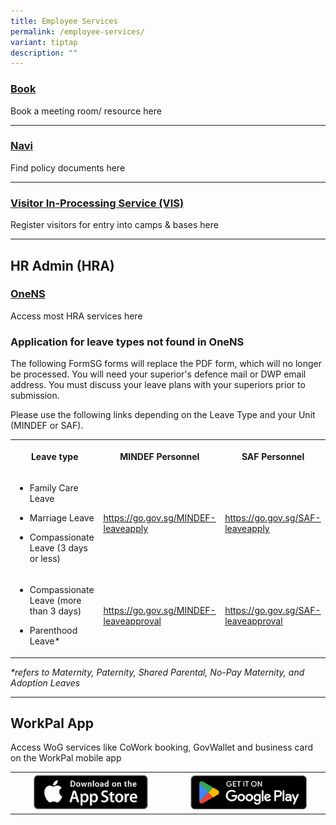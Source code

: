 ```yaml
---
title: Employee Services
permalink: /employee-services/
variant: tiptap
description: ""
---
```

<h3><a href="https://book.defence.gov.sg" rel="noopener nofollow" target="_blank">Book</a></h3>
<p>Book a meeting room/ resource here</p>
<hr>
<h3><a href="https://navi.defence.gov.sg" rel="noopener nofollow" target="_blank">Navi</a></h3>
<p>Find policy documents here</p>
<hr>
<h3><a href="https://host.vis.defence.gov.sg/" rel="noopener nofollow" target="_blank">Visitor In-Processing Service (VIS)</a></h3>
<p>Register visitors for entry into camps &amp; bases here</p>
<hr>
<h2>HR Admin (HRA)</h2>
<h3><a href="https://www.ns.gov.sg" rel="noopener nofollow" target="_blank">OneNS</a></h3>
<p>Access most HRA services here</p>
<p></p>
<h3>Application for leave types not found in OneNS</h3>
<p>The following FormSG forms will replace the PDF form, which will no longer
be processed. You will need your superior's defence mail or DWP email address.
You must discuss your leave plans with your superiors prior to submission.</p>
<p>Please use the following links depending on the Leave Type and your Unit
(MINDEF or SAF).</p>
<table style="minWidth: 75px">
<colgroup>
<col>
<col>
<col>
</colgroup>
<tbody>
<tr>
<th rowspan="1" colspan="1">
<p>Leave type</p>
</th>
<th rowspan="1" colspan="1">
<p>MINDEF Personnel</p>
</th>
<th rowspan="1" colspan="1">
<p>SAF Personnel</p>
</th>
</tr>
<tr>
<td rowspan="1" colspan="1">
<ul data-tight="true" class="tight">
<li>
<p>Family Care Leave</p>
</li>
<li>
<p>Marriage Leave</p>
</li>
<li>
<p>Compassionate Leave (3 days or less)</p>
</li>
</ul>
</td>
<td rowspan="1" colspan="1">
<p><a href="https://go.gov.sg/MINDEF-leaveapply" rel="noopener noreferrer nofollow" target="_blank"><u>https://go.gov.sg/MINDEF-leaveapply</u></a>&nbsp;</p>
</td>
<td rowspan="1" colspan="1">
<p><a href="https://go.gov.sg/SAF-leaveapply" rel="noopener noreferrer nofollow" target="_blank"><u>https://go.gov.sg/SAF-leaveapply</u></a>&nbsp;</p>
</td>
</tr>
<tr>
<td rowspan="1" colspan="1">
<ul data-tight="true" class="tight">
<li>
<p>Compassionate Leave (more than 3 days)</p>
</li>
<li>
<p>Parenthood Leave*</p>
</li>
</ul>
</td>
<td rowspan="1" colspan="1">
<p><a href="https://go.gov.sg/MINDEF-leaveapproval" rel="noopener noreferrer nofollow" target="_blank"><u>https://go.gov.sg/MINDEF-leaveapproval</u></a>
</p>
</td>
<td rowspan="1" colspan="1">
<p><a href="https://go.gov.sg/SAF-leaveapproval" rel="noopener noreferrer nofollow" target="_blank"><u>https://go.gov.sg/SAF-leaveapproval</u></a>
</p>
</td>
</tr>
</tbody>
</table>
<p><em>*refers to Maternity, Paternity, Shared Parental, No-Pay Maternity, and Adoption Leaves</em>
</p>
<hr>
<h2>WorkPal App</h2>
<p>Access WoG services like CoWork booking, GovWallet and business card on
the WorkPal mobile app</p>
<table style="minWidth: 50px">
<colgroup>
<col>
<col>
</colgroup>
<tbody>
<tr>
<th rowspan="1" colspan="1"><a class="isomer-image-wrapper" href="https://apps.apple.com/sg/app/workpal-for-sg-public-service/id1329488106"><img style="width: 75%;" height="auto" width="100%" alt="App store button" src="/images/Download_on_the_App_Store_Badge.png"></a>
</th>
<th rowspan="1" colspan="1"><a class="isomer-image-wrapper" href="https://play.google.com/store/apps/details?id=sg.gov.digitalworkplace&amp;hl=en_SG"><img style="width: 80%;" height="auto" width="100%" alt="Play store button" src="/images/GetItOnGooglePlay_Badge_Web_color_English.png"></a>
</th>
</tr>
</tbody>
</table>
<p></p>